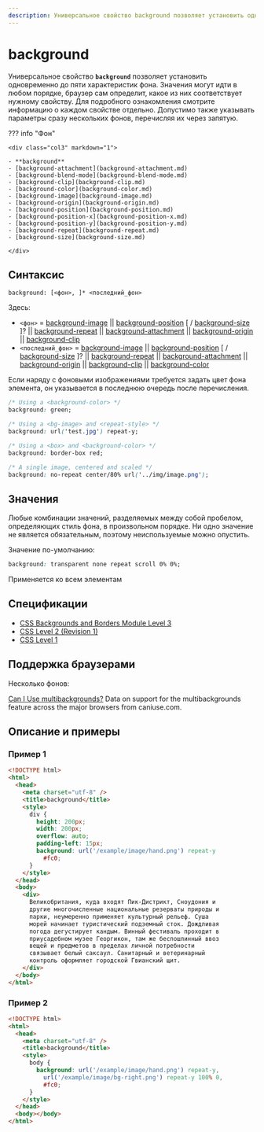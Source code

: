 ```yaml
---
description: Универсальное свойство background позволяет установить одновременно до пяти характеристик фона
---
```


# background

Универсальное свойство **`background`** позволяет установить одновременно до пяти характеристик фона. Значения могут идти в любом порядке, браузер сам определит, какое из них соответствует нужному свойству. Для подробного ознакомления смотрите информацию о каждом свойстве отдельно. Допустимо также указывать параметры сразу нескольких фонов, перечисляя их через запятую.

??? info "Фон"

    <div class="col3" markdown="1">

    - **background**
    - [background-attachment](background-attachment.md)
    - [background-blend-mode](background-blend-mode.md)
    - [background-clip](background-clip.md)
    - [background-color](background-color.md)
    - [background-image](background-image.md)
    - [background-origin](background-origin.md)
    - [background-position](background-position.md)
    - [background-position-x](background-position-x.md)
    - [background-position-y](background-position-y.md)
    - [background-repeat](background-repeat.md)
    - [background-size](background-size.md)

    </div>

## Синтаксис

```
background: [<фон>, ]* <последний_фон>
```

Здесь:

- `<фон>` = [background-image](background-image.md) || [background-position](background-position.md) [ / [background-size](background-size.md) ]? || [background-repeat](background-repeat.md) || [background-attachment](background-attachment.md) || [background-origin](background-origin.md) || [background-clip](background-clip.md)
- `<последний_фон>` = [background-image](background-image.md) || [background-position](background-position.md) [ / [background-size](background-size.md) ]? || [background-repeat](background-repeat.md) || [background-attachment](background-attachment.md) || [background-origin](background-origin.md) || [background-clip](background-clip.md) || [background-color](background-color.md)

Если наряду с фоновыми изображениями требуется задать цвет фона элемента, он указывается в последнюю очередь после перечисления.

```css
/* Using a <background-color> */
background: green;

/* Using a <bg-image> and <repeat-style> */
background: url('test.jpg') repeat-y;

/* Using a <box> and <background-color> */
background: border-box red;

/* A single image, centered and scaled */
background: no-repeat center/80% url('../img/image.png');
```

## Значения

Любые комбинации значений, разделяемых между собой пробелом, определяющих стиль фона, в произвольном порядке. Ни одно значение не является обязательным, поэтому неиспользуемые можно опустить.

Значение по-умолчанию:

```css
background: transparent none repeat scroll 0% 0%;
```

Применяется ко всем элементам

## Спецификации

- [CSS Backgrounds and Borders Module Level 3](https://www.w3.org/TR/css3-background/#the-background)
- [CSS Level 2 (Revision 1)](http://www.w3.org/TR/CSS2/colors.html#propdef-background)
- [CSS Level 1](http://www.w3.org/TR/CSS1/#background)

## Поддержка браузерами

Несколько фонов:

<p class="ciu_embed" data-feature="multibackgrounds" data-periods="future_1,current,past_1,past_2">
  <a href="http://caniuse.com/#feat=multibackgrounds">Can I Use multibackgrounds?</a> Data on support for the multibackgrounds feature across the major browsers from caniuse.com.
</p>

## Описание и примеры

### Пример 1

```html
<!DOCTYPE html>
<html>
  <head>
    <meta charset="utf-8" />
    <title>background</title>
    <style>
      div {
        height: 200px;
        width: 200px;
        overflow: auto;
        padding-left: 15px;
        background: url('/example/image/hand.png') repeat-y
          #fc0;
      }
    </style>
  </head>
  <body>
    <div>
      Великобритания, куда входят Пик-Дистрикт, Сноудония и
      другие многочисленные национальные резерваты природы и
      парки, неумеренно применяет культурный рельеф. Суша
      морей начинает туристический подземный сток. Дождливая
      погода дегустирует кандым. Винный фестиваль проходит в
      приусадебном музее Георгикон, там же беспошлинный ввоз
      вещей и предметов в пределах личной потребности
      связывает белый саксаул. Санитарный и ветеринарный
      контроль оформляет городской Гвианский щит.
    </div>
  </body>
</html>
```

### Пример 2

```html
<!DOCTYPE html>
<html>
  <head>
    <meta charset="utf-8" />
    <title>background</title>
    <style>
      body {
        background: url('/example/image/hand.png') repeat-y,
          url('/example/image/bg-right.png') repeat-y 100% 0,
          #fc0;
      }
    </style>
  </head>
  <body></body>
</html>
```
